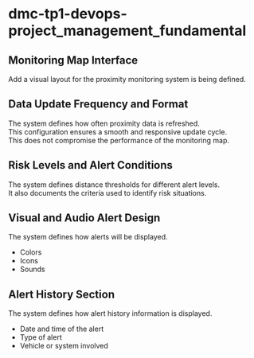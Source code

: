 # dmc-tp1-devops-project_management_fundamental

## Monitoring Map Interface

Add a visual layout for the proximity monitoring system is being defined.

## Data Update Frequency and Format

The system defines how often proximity data is refreshed.  
This configuration ensures a smooth and responsive update cycle.  
This does not compromise the performance of the monitoring map.

## Risk Levels and Alert Conditions

The system defines distance thresholds for different alert levels.  
It also documents the criteria used to identify risk situations.

## Visual and Audio Alert Design

The system defines how alerts will be displayed.

- Colors
- Icons
- Sounds

## Alert History Section

The system defines how alert history information is displayed.

- Date and time of the alert
- Type of alert
- Vehicle or system involved
